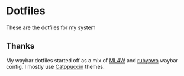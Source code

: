 # Dotfiles
These are the dotfiles for my system

## Thanks

My waybar dotfiles started off as a mix of [ML4W](https://github.com/mylinuxforwork/dotfiles) and [rubyowo](https://github.com/rubyowo) waybar config.
I mostly use [Catppuccin](https://catppuccin.com/) themes.
